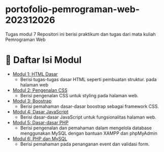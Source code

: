 # portofolio-pemrograman-web-202312026
Tugas modul 7 Repositori ini berisi praktikum dan tugas dari mata kuliah Pemrograman Web

# 📁 Daftar Isi Modul

- [Modul 1: HTML Dasar](#modul-1-html-dasar)
    - Berisi tugas-tugas dasar HTML seperti pembuatan struktur.   pada halaman web
- [Modul 2: Pengenalan CSS](#modul-2-Pengenalan-CSS)
    - Berisi pengenalan CSS untuk styling pada halaman web.
- [Modul 3: Boostrap](#modul-3-Boostrap)
    - Berisi pemahaman dasar-dasar boostrap sebagai framework CSS.
- [Modul 4: Dasar JavaScript](#modul-4-Dasar-JavaScript)
    - Berisi dasar-dasar JavaScript untuk fungsionalitas halaman web.
- [Modul 5: Dasar-dasar PHP](#modul-5-Dasar-dasar-PHP)
    - Berisi pengenalan dan pemahaman dalam mengelola database menggunakan MySQL dengan bantuan XAMPP dan phpMyAdmin
- [Modul 6: PHP dan MySQL](#modul-6-PHP-dan-MySQL)
    - Berisi pemahaman pada penanganan event dan validasi form.
